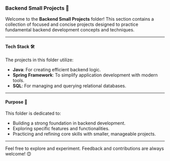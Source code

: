 ### **Backend Small Projects** 🧩

Welcome to the **Backend Small Projects** folder! This section contains a collection of focused and concise projects designed to practice fundamental backend development concepts and techniques.  

---

#### **Tech Stack** 🛠️
The projects in this folder utilize:
- **Java**: For creating efficient backend logic.  
- **Spring Framework**: To simplify application development with modern tools.  
- **SQL**: For managing and querying relational databases.  

---

#### **Purpose** 🎯
This folder is dedicated to:
- Building a strong foundation in backend development.  
- Exploring specific features and functionalities.  
- Practicing and refining core skills with smaller, manageable projects.   

---

Feel free to explore and experiment. Feedback and contributions are always welcome! 😊  
